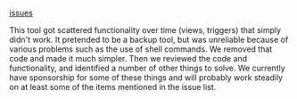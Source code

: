 [issues](http://code.google.com/p/maatkit/issues/list?q=label:Tool-mk_parallel_dump)

This tool got scattered functionality over time (views, triggers) that simply didn't work.  It pretended to be a backup tool, but was unreliable because of various problems such as the use of shell commands.  We removed that code and made it much simpler.  Then we reviewed the code and functionality, and identified a number of other things to solve.  We currently have sponsorship for some of these things and will probably work steadily on at least some of the items mentioned in the issue list.